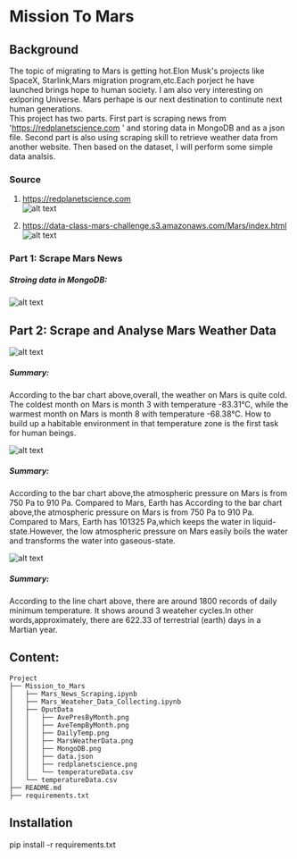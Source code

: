 # Mission To Mars


## Background
The topic of migrating to Mars is getting hot.Elon Musk's projects like SpaceX, Starlink,Mars migration program,etc.Each porject he have launched brings hope to human society. I am also very interesting on exlporing Universe. Mars perhape is our next destination to continute next human generations.  
This project has two parts. First part is scraping news from 'https://redplanetscience.com ' and storing data in MongoDB and as a json file. Second part is also using scraping skill to retrieve weather data from another website. Then based on the dataset, I will perform some simple data analsis.  

### Source

1. https://redplanetscience.com    
![alt text](https://github.com/LynHJ/web-scraping-challenge/blob/2177e6d85f8130523f4f55cf02a6f30c9f0ed65d/Mission_to_Mars/OputData/MarsWeatherData.png)  

2. https://data-class-mars-challenge.s3.amazonaws.com/Mars/index.html   
![alt text](https://github.com/LynHJ/web-scraping-challenge/blob/2177e6d85f8130523f4f55cf02a6f30c9f0ed65d/Mission_to_Mars/OputData/redplanetscience.png)  



### Part  1: Scrape Mars News  

##### Stroing data in MongoDB:  

![alt text](https://github.com/LynHJ/web-scraping-challenge/blob/610da38d6720db9089b716a7892c5c7aaf301219/Mission_to_Mars/OputData/MongoDB.png)  

## Part 2: Scrape and Analyse Mars Weather Data

![alt text](https://github.com/LynHJ/web-scraping-challenge/blob/8001c5f194f82ba1cb59d4e41ba9c0b1f25b50c7/Mission_to_Mars/OputData/AveTempByMonth.png)  

##### Summary:
According to the bar chart above,overall, the weather on Mars is quite cold. The coldest month on Mars is month 3 with temperature -83.31°C, while the warmest month on Mars is month 8 with temperature -68.38°C. How to build up a habitable environment in that temperature zone is the first task for human beings.  

![alt text](https://github.com/LynHJ/web-scraping-challenge/blob/bed5c08b58450f833194618e93e4ef03977211e6/Mission_to_Mars/OputData/AvePressByMonth.png)  
  
##### Summary: 
According to the bar chart above,the atmospheric pressure on Mars is from 750 Pa to 910 Pa. Compared to Mars, Earth has According to the bar chart above,the atmospheric pressure on Mars is from 750 Pa to 910 Pa. Compared to Mars, Earth has 101325 Pa,which keeps the water in liquid-state.However, the low atmospheric pressure on Mars easily boils the water and transforms the water into gaseous-state.  

![alt text](https://github.com/LynHJ/web-scraping-challenge/blob/67501cec27df0cd71aff8ec3f64b20ee4d443978/Mission_to_Mars/OputData/DailyTemp.png)  

##### Summary:  
According to the line chart above, there are around 1800 records of daily minimum temperature. It shows around 3 weateher cycles.In other words,approximately, there are 622.33 of terrestrial (earth) days in a Martian year.


## Content:
```
Project  
├── Mission_to_Mars  
│   ├── Mars_News_Scraping.ipynb  
│   ├── Mars_Weateher_Data_Collecting.ipynb  
│   ├── OputData  
│   │   ├── AvePresByMonth.png  
│   │   ├── AveTempByMonth.png  
│   │   ├── DailyTemp.png  
│   │   ├── MarsWeatherData.png  
│   │   ├── MongoDB.png  
│   │   ├── data.json  
│   │   ├── redplanetscience.png  
│   │   └── temperatureData.csv  
│   └── temperatureData.csv  
├── README.md  
├── requirements.txt  

```

## Installation

pip install -r requirements.txt  







